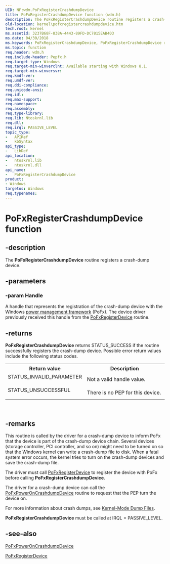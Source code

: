 ```yaml
---
UID: NF:wdm.PoFxRegisterCrashdumpDevice
title: PoFxRegisterCrashdumpDevice function (wdm.h)
description: The PoFxRegisterCrashdumpDevice routine registers a crash-dump device.
old-location: kernel\pofxregistercrashdumpdevice.htm
tech.root: kernel
ms.assetid: 3237B68F-838A-4443-89FD-DC7815EAB403
ms.date: 04/30/2018
ms.keywords: PoFxRegisterCrashdumpDevice, PoFxRegisterCrashdumpDevice routine [Kernel-Mode Driver Architecture], kernel.pofxregistercrashdumpdevice, wdm/PoFxRegisterCrashdumpDevice
ms.topic: function
req.header: wdm.h
req.include-header: Pepfx.h
req.target-type: Windows
req.target-min-winverclnt: Available starting with Windows 8.1.
req.target-min-winversvr: 
req.kmdf-ver: 
req.umdf-ver: 
req.ddi-compliance: 
req.unicode-ansi: 
req.idl: 
req.max-support: 
req.namespace: 
req.assembly: 
req.type-library: 
req.lib: Ntoskrnl.lib
req.dll: 
req.irql: PASSIVE_LEVEL
topic_type:
-	APIRef
-	kbSyntax
api_type:
-	LibDef
api_location:
-	ntoskrnl.lib
-	ntoskrnl.dll
api_name:
-	PoFxRegisterCrashdumpDevice
product:
- Windows
targetos: Windows
req.typenames: 
---
```


# PoFxRegisterCrashdumpDevice function


## -description


The <b>PoFxRegisterCrashdumpDevice</b> routine registers a crash-dump device.


## -parameters




### -param Handle

A handle that represents the registration of the crash-dump device with the Windows <a href="https://msdn.microsoft.com/B08F8ABF-FD43-434C-A345-337FBB799D9B">power management framework</a> (PoFx). The device driver previously received this handle from the <a href="https://msdn.microsoft.com/library/windows/hardware/hh439521">PoFxRegisterDevice</a> routine.


## -returns



<b>PoFxRegisterCrashdumpDevice</b> returns STATUS_SUCCESS if the routine successfully registers the crash-dump device. Possible error return values include the following status codes.

<table>
<tr>
<th>Return value</th>
<th>Description</th>
</tr>
<tr>
<td width="40%">
<dl>
<dt>STATUS_INVALID_PARAMETER</dt>
</dl>
</td>
<td width="60%">
Not a valid handle value.

</td>
</tr>
<tr>
<td width="40%">
<dl>
<dt>STATUS_UNSUCCESSFUL</dt>
</dl>
</td>
<td width="60%">
There is no PEP for this device.

</td>
</tr>
</table>
 




## -remarks



This routine is called by the driver for a crash-dump device to inform PoFx that the device is part of the crash-dump device chain. Several devices (storage controller, PCI controller, and so on) might need to be turned on so that the Windows kernel can write a crash-dump file to disk. When a fatal system error occurs, the kernel tries to turn on the crash-dump devices and save the crash-dump file.

The driver must call <a href="https://msdn.microsoft.com/library/windows/hardware/hh439521">PoFxRegisterDevice</a> to register the device with PoFx before calling <b>PoFxRegisterCrashdumpDevice</b>.

The driver for a crash-dump device can call the <a href="https://msdn.microsoft.com/library/windows/hardware/mt186870">PoFxPowerOnCrashdumpDevice</a> routine to request that the PEP turn the device on.

For more information about crash dumps, see <a href="https://msdn.microsoft.com/library/windows/hardware/ff551880">Kernel-Mode Dump Files</a>.

<b>PoFxRegisterCrashdumpDevice</b> must be called at IRQL = PASSIVE_LEVEL.




## -see-also




<a href="https://msdn.microsoft.com/library/windows/hardware/mt186870">PoFxPowerOnCrashdumpDevice</a>



<a href="https://msdn.microsoft.com/library/windows/hardware/hh439521">PoFxRegisterDevice</a>
 

 

